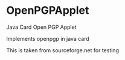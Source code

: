 # OpenPGPApplet
Java Card Open PGP Applet

Implements openpgp in java card 

This is taken from sourceforge.net for testing
